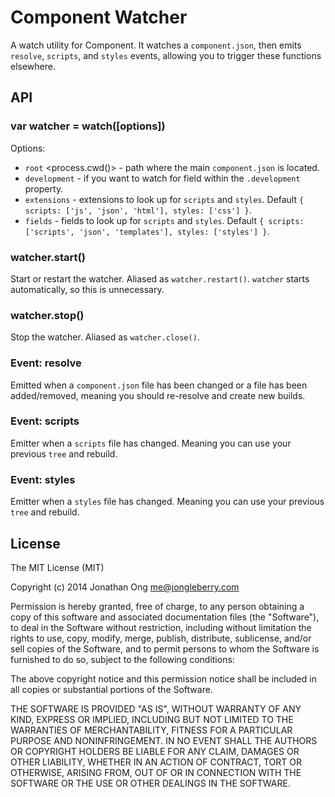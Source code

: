 # Component Watcher

A watch utility for Component. It watches a `component.json`, then emits `resolve`, `scripts`, and `styles` events, allowing you to trigger these functions elsewhere.

## API

### var watcher = watch([options])

Options:

- `root` <process.cwd()> - path where the main `component.json` is located.
- `development` - if you want to watch for field within the `.development` property.
- `extensions` - extensions to look up for `scripts` and `styles`. Default `{ scripts: ['js', 'json', 'html'], styles: ['css'] }`.
- `fields` - fields to look up for `scripts` and `styles`. Default `{ scripts: ['scripts', 'json', 'templates'], styles: ['styles'] }`.

### watcher.start()

Start or restart the watcher. Aliased as `watcher.restart()`. `watcher` starts automatically, so this is unnecessary.

### watcher.stop()

Stop the watcher. Aliased as `watcher.close()`.

### Event: resolve

Emitted when a `component.json` file has been changed or a file has been added/removed, meaning you should re-resolve and create new builds.

### Event: scripts

Emitter when a `scripts` file has changed. Meaning you can use your previous `tree` and rebuild.

### Event: styles

Emitter when a `styles` file has changed. Meaning you can use your previous `tree` and rebuild.

## License

The MIT License (MIT)

Copyright (c) 2014 Jonathan Ong me@jongleberry.com

Permission is hereby granted, free of charge, to any person obtaining a copy
of this software and associated documentation files (the "Software"), to deal
in the Software without restriction, including without limitation the rights
to use, copy, modify, merge, publish, distribute, sublicense, and/or sell
copies of the Software, and to permit persons to whom the Software is
furnished to do so, subject to the following conditions:

The above copyright notice and this permission notice shall be included in
all copies or substantial portions of the Software.

THE SOFTWARE IS PROVIDED "AS IS", WITHOUT WARRANTY OF ANY KIND, EXPRESS OR
IMPLIED, INCLUDING BUT NOT LIMITED TO THE WARRANTIES OF MERCHANTABILITY,
FITNESS FOR A PARTICULAR PURPOSE AND NONINFRINGEMENT. IN NO EVENT SHALL THE
AUTHORS OR COPYRIGHT HOLDERS BE LIABLE FOR ANY CLAIM, DAMAGES OR OTHER
LIABILITY, WHETHER IN AN ACTION OF CONTRACT, TORT OR OTHERWISE, ARISING FROM,
OUT OF OR IN CONNECTION WITH THE SOFTWARE OR THE USE OR OTHER DEALINGS IN
THE SOFTWARE.
